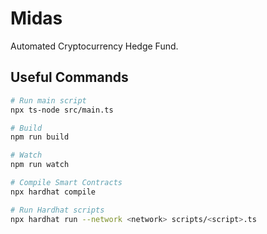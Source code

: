 # Midas

Automated Cryptocurrency Hedge Fund.

## Useful Commands

```sh
# Run main script
npx ts-node src/main.ts

# Build
npm run build

# Watch
npm run watch

# Compile Smart Contracts
npx hardhat compile

# Run Hardhat scripts
npx hardhat run --network <network> scripts/<script>.ts
```
